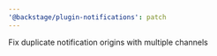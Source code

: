 ```yaml
---
'@backstage/plugin-notifications': patch
---
```


Fix duplicate notification origins with multiple channels

